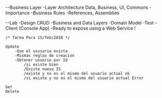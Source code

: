 --Business Layer
	-Layer Architecture
	Data, Business, UI, Commons
-Importance
-Business Rules
-References, Assemblies

--Lab
	-Design CRUD
	-Business and Data Layers
		-Domain Model
    -Test
    -Client (Console App)
    -Ready to expose using a Web Service ! 


    /* Tarea Para 15/feb/2018 */

    Update
        -Que el ususario exista
        -Mismas reglas de creación
        -Obtener usuario por Id
            /si existe bien 
            /Existe nuevo IS
            /existe y no es el mismo del usuario actual ok 
            /si existe y no es el mismo del usuario actual Error
            
    Get
    Delete
    
    